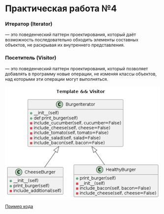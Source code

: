 # Практическая работа №4
###  Итератор (Iterator)
— это поведенческий паттерн проектирования, который даёт возможность последовательно обходить элементы составных объектов, не раскрывая их внутреннего представления.

### Посетитель (Visitor)
— это поведенческий паттерн проектирования, который позволяет добавлять в программу новые операции, не изменяя классы объектов, над которыми эти операции могут выполняться.

![](iterator_visitor.png)


[Пример кода](burger_building.ipynb)

